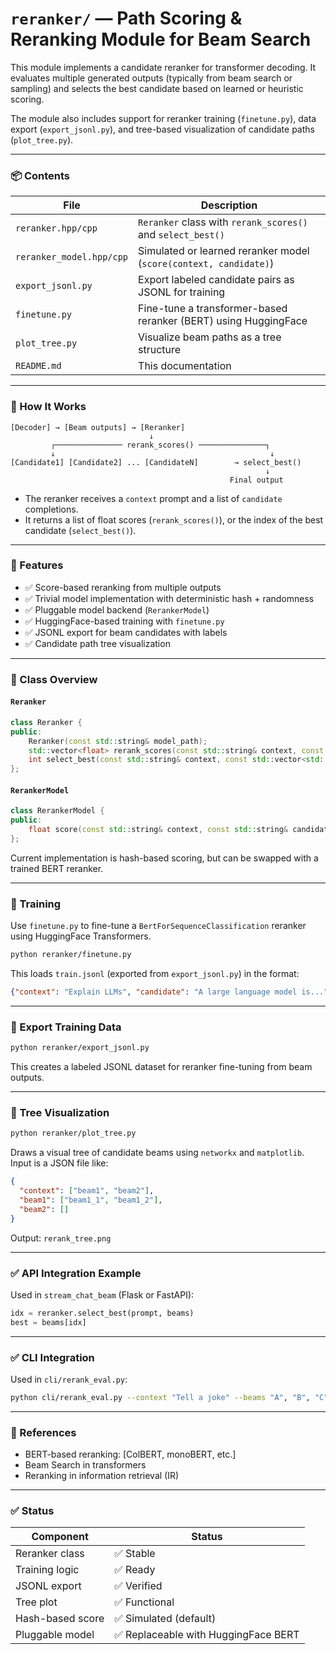 # `reranker/` — Path Scoring & Reranking Module for Beam Search

This module implements a candidate reranker for transformer decoding. It evaluates multiple generated outputs (typically from beam search or sampling) and selects the best candidate based on learned or heuristic scoring.

The module also includes support for reranker training (`finetune.py`), data export (`export_jsonl.py`), and tree-based visualization of candidate paths (`plot_tree.py`).

---

### 📦 Contents

| File                   | Description |
|------------------------|-------------|
| `reranker.hpp/cpp`     | `Reranker` class with `rerank_scores()` and `select_best()` |
| `reranker_model.hpp/cpp` | Simulated or learned reranker model (`score(context, candidate)`) |
| `export_jsonl.py`      | Export labeled candidate pairs as JSONL for training |
| `finetune.py`          | Fine-tune a transformer-based reranker (BERT) using HuggingFace |
| `plot_tree.py`         | Visualize beam paths as a tree structure |
| `README.md`            | This documentation |

---

### 🧠 How It Works

```text
[Decoder] → [Beam outputs] → [Reranker]
                               ↓
         ┌─────────────── rerank_scores() ───────────────┐
         ↓                                                ↓
[Candidate1] [Candidate2] ... [CandidateN]        → select_best()
                                                         ↓
                                                 Final output
```

- The reranker receives a `context` prompt and a list of `candidate` completions.
- It returns a list of float scores (`rerank_scores()`), or the index of the best candidate (`select_best()`).

---

### 🚀 Features

- ✅ Score-based reranking from multiple outputs
- ✅ Trivial model implementation with deterministic hash + randomness
- ✅ Pluggable model backend (`RerankerModel`)
- ✅ HuggingFace-based training with `finetune.py`
- ✅ JSONL export for beam candidates with labels
- ✅ Candidate path tree visualization

---

### 🧩 Class Overview

#### `Reranker`

```cpp
class Reranker {
public:
    Reranker(const std::string& model_path);
    std::vector<float> rerank_scores(const std::string& context, const std::vector<std::string>& candidates);
    int select_best(const std::string& context, const std::vector<std::string>& candidates);
};
```

#### `RerankerModel`

```cpp
class RerankerModel {
public:
    float score(const std::string& context, const std::string& candidate);
};
```

Current implementation is hash-based scoring, but can be swapped with a trained BERT reranker.

---

### 📄 Training

Use `finetune.py` to fine-tune a `BertForSequenceClassification` reranker using HuggingFace Transformers.

```bash
python reranker/finetune.py
```

This loads `train.jsonl` (exported from `export_jsonl.py`) in the format:

```json
{"context": "Explain LLMs", "candidate": "A large language model is...", "label": 1}
```

---

### 📄 Export Training Data

```bash
python reranker/export_jsonl.py
```

This creates a labeled JSONL dataset for reranker fine-tuning from beam outputs.

---

### 📄 Tree Visualization

```bash
python reranker/plot_tree.py
```

Draws a visual tree of candidate beams using `networkx` and `matplotlib`. Input is a JSON file like:

```json
{
  "context": ["beam1", "beam2"],
  "beam1": ["beam1_1", "beam1_2"],
  "beam2": []
}
```

Output: `rerank_tree.png`

---

### ✅ API Integration Example

Used in `stream_chat_beam` (Flask or FastAPI):

```python
idx = reranker.select_best(prompt, beams)
best = beams[idx]
```

---

### ✅ CLI Integration

Used in `cli/rerank_eval.py`:

```bash
python cli/rerank_eval.py --context "Tell a joke" --beams "A", "B", "C"
```

---

### 📘 References

- BERT-based reranking: [ColBERT, monoBERT, etc.]
- Beam Search in transformers
- Reranking in information retrieval (IR)

---

### ✅ Status

| Component      | Status |
|----------------|--------|
| Reranker class | ✅ Stable |
| Training logic | ✅ Ready |
| JSONL export   | ✅ Verified |
| Tree plot      | ✅ Functional |
| Hash-based score | ✅ Simulated (default) |
| Pluggable model | ✅ Replaceable with HuggingFace BERT |

